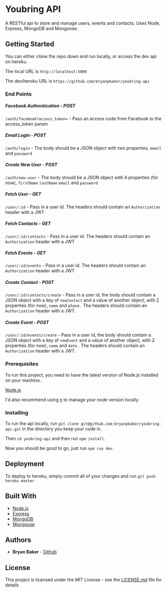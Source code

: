 # Youbring API

A RESTful api to store and manage users, events and contacts. Uses Node, Express, MongoDB and Mongoose.

## Getting Started

You can either clone the repo down and run locally, or access the dev api on heroku.

The local URL is `http://localhost:5000`

The dev/heroku URL is `https://github.com/bryanpbaker/youbring-api`

### End Points

##### Facebook Authentication - POST
`/auth/facebook?access_token=` - Pass an access code from Facebook to the access_token param


##### Email Login - POST
`/auth/login` - The body should be a JSON object with two properties, `email` and `password`


##### Create New User - POST
`/auth/new-user` - The body should be a JSON object with 4 properties (for now), `firstName` `lastName` `email` and `password`


##### Fetch User - GET
`/user/:id` - Pass in a user id. The headers should contain an `Authorization` header with a JWT


##### Fetch Contacts - GET
`/user/:id/contacts` - Pass in a user id. The headers should contain an `Authorization` header with a JWT


##### Fetch Events - GET
`/user/:id/events` - Pass in a user id. The headers should contain an `Authorization` header with a JWT


##### Create Contact - POST
`/user/:id/contacts/create` - Pass in a user id, the body should contain a JSON object with a key of `newContact` and a value of another object, with 2 properties (for now), `name` and `phone` . The headers should contain an `Authorization` header with a JWT.


##### Create Event - POST
`/user/:id/events/create` - Pass in a user id, the body should contain a JSON object with a key of `newEvent` and a value of another object, with 2 properties (for now), `name` and `date` . The headers should contain an `Authorization` header with a JWT.


### Prerequisites

To run this project, you need to have the latest version of Node.js installed on your machine.

[Node.js](https://nodejs.org/en/download/)

I'd also recommend using [n](https://github.com/tj/n) to manage your node version locally.

### Installing

To run the api locally, run `git clone git@github.com:bryanpbaker/youbring-api.git` in the directory you keep your code in.

Then `cd youbring-api` and then run `npm install`.

Now you should be good to go, just run `npm run dev`.

## Deployment

To deploy to heroku, simply commit all of your changes and run `git push heroku master`

## Built With

* [Node.js](https://nodejs.org/en/)
* [Express](https://expressjs.com/)
* [MongoDB](https://www.mongodb.com/)
* [Mongoose](http://mongoosejs.com/)


## Authors

* **Bryan Baker** - [Github](https://github.com/bryanpbaker/youbring-api)


## License

This project is licensed under the MIT License - see the [LICENSE.md](LICENSE.md) file for details
